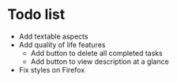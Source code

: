 Todo list
=========

* Add textable aspects
* Add quality of life features
  * Add button to delete all completed tasks
  * Add button to view description at a glance
* Fix styles on Firefox
